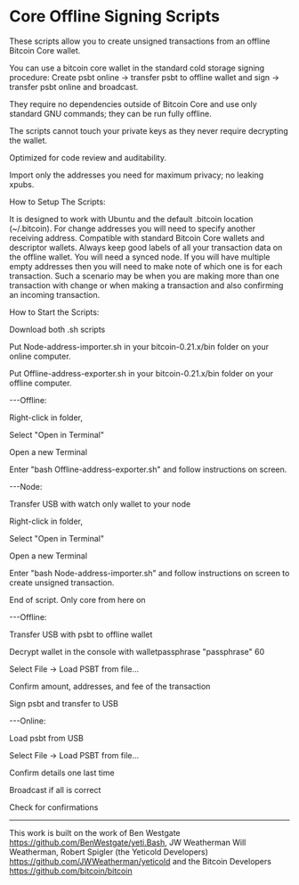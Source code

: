 # Core Offline Signing Scripts
These scripts allow you to create unsigned transactions from an offline Bitcoin Core wallet.

You can use a bitcoin core wallet in the standard cold storage signing procedure: Create psbt online -> transfer psbt to offline wallet and sign -> transfer psbt online and broadcast.

They require no dependencies outside of Bitcoin Core and use only standard GNU commands; they can be run fully offline.

The scripts cannot touch your private keys as they never require decrypting the wallet.

Optimized for code review and auditability.

Import only the addresses you need for maximum privacy; no leaking xpubs.

How to Setup The Scripts:

It is designed to work with Ubuntu and the default .bitcoin location (~/.bitcoin).
For change addresses you will need to specify another receiving address.
Compatible with standard Bitcoin Core wallets and descriptor wallets.
Always keep good labels of all your transaction data on the offline wallet.
You will need a synced node.
If you will have multiple empty addresses then you will need to make note of which one is for each transaction. Such a scenario may be when you are making more than one transaction with change or when making a transaction and also confirming an incoming transaction.

How to Start the Scripts:

Download both .sh scripts

Put Node-address-importer.sh in your bitcoin-0.21.x/bin folder on your online computer.

Put Offline-address-exporter.sh in your bitcoin-0.21.x/bin folder on your offline computer.

---Offline:

Right-click in folder, 

Select "Open in Terminal"

Open a new Terminal

Enter "bash Offline-address-exporter.sh" and follow instructions on screen.

---Node:

Transfer USB with watch only wallet to your node

Right-click in folder, 

Select "Open in Terminal"

Open a new Terminal

Enter "bash Node-address-importer.sh" and follow instructions on screen to create unsigned transaction.

End of script. Only core from here on

---Offline:

Transfer USB with psbt to offline wallet

Decrypt wallet in the console with walletpassphrase "passphrase" 60 

Select File -> Load PSBT from file...

Confirm amount, addresses, and fee of the transaction

Sign psbt and transfer to USB

---Online:

Load psbt from USB

Select File -> Load PSBT from file...

Confirm details one last time

Broadcast if all is correct

Check for confirmations

----------------------------------------------------------------------------------------------------------------------------------------------------
This work is built on the work of Ben Westgate https://github.com/BenWestgate/yeti.Bash, JW Weatherman  Will Weatherman, Robert Spigler (the Yeticold Developers) https://github.com/JWWeatherman/yeticold and the Bitcoin Developers https://github.com/bitcoin/bitcoin  
